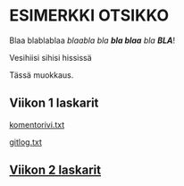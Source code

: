# ESIMERKKI OTSIKKO

Blaa blablablaa _blaabla bla **bla blaa** bla **BLA**_!

Vesihiisi sihisi hississä 

Tässä muokkaus.

## Viikon 1 laskarit

[komentorivi.txt](https://github.com/sapetus/otm-harjoitustyo/blob/master/laskarit/viikko1/komentorivi.txt)

[gitlog.txt](https://github.com/sapetus/otm-harjoitustyo/blob/master/laskarit/viikko1/gitlog.txt)

## [Viikon 2 laskarit](https://github.com/sapetus/otm-harjoitustyo/tree/master/laskarit/viikko2)

